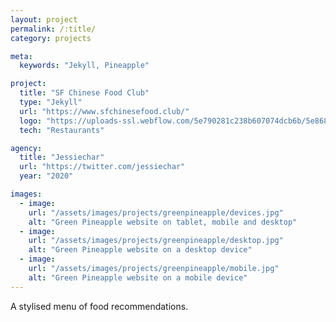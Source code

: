 ```yaml
---
layout: project
permalink: /:title/
category: projects

meta:
  keywords: "Jekyll, Pineapple"

project:
  title: "SF Chinese Food Club"
  type: "Jekyll"
  url: "https://www.sfchinesefood.club/"
  logo: "https://uploads-ssl.webflow.com/5e790281c238b607074dcb6b/5e8682cbd1e52357fdeda076_logo_2x-p-500.pnglogo.png"
  tech: "Restaurants"

agency:
  title: "Jessiechar"
  url: "https://twitter.com/jessiechar"
  year: "2020"

images:
  - image:
    url: "/assets/images/projects/greenpineapple/devices.jpg"
    alt: "Green Pineapple website on tablet, mobile and desktop"
  - image:
    url: "/assets/images/projects/greenpineapple/desktop.jpg"
    alt: "Green Pineapple website on a desktop device"
  - image:
    url: "/assets/images/projects/greenpineapple/mobile.jpg"
    alt: "Green Pineapple website on a mobile device"
---
```

<p>A stylised menu of food recommendations.</p>